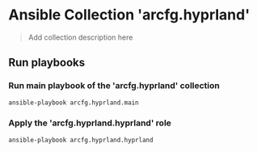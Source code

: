 # Ansible Collection 'arcfg.hyprland'

> Add collection description here

## Run playbooks

### Run main playbook of the 'arcfg.hyprland' collection

```sh
ansible-playbook arcfg.hyprland.main
```

### Apply the 'arcfg.hyprland.hyprland' role

```sh
ansible-playbook arcfg.hyprland.hyprland
```
